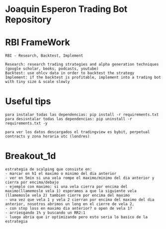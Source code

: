 # Joaquin Esperon Trading Bot Repository

# RBI FrameWork
    
    RBI - Research, Backtest, Implement
    
    Research: research trading strategies and alpha generation techniques (google scholar, books, podcasts, youtube)
    Backtest: use ohlcv data in order to backtest the strategy
    Implement: if the backtest is profitable, implement into a trading bot with tiny size & scale slowly

# Useful tips

    para instalar todas las dependencias: pip install -r requirements.txt
    para desisntalar todas las dependencias: pip uninstall -r requirements.txt -y

    para ver los datos descargados el tradingview es bybit, perpetual contracts y zona horaria utc (londres)

# Breakout_1d
    estrategia de scalping que consiste en:
    - marcar en h1 el maximo o minimo del dia anterior
    - ver en 5min si una vela rompe el maximo/minimo del dia anterior y cierra por encima/debajo
    - ejemplo con maximo: si una vela cierra por encima del maximo(llamemosle vela 1) esperamos a que la siguiente vela (llamemosle vela 2) tambien cierre por encima del maximo
    - una vez que vela 1 y vela 2 cierran por encima del maximo del dia anterior, nosotros abrimos un long en el cierre de vela 2,
    - con stop loss en maximo dia anterior? o open de vela 1?
    - arriesgando 1% y buscando un RR2:1
    - luego abria que ir optimizando pero esto seria lo basico de la estrategia